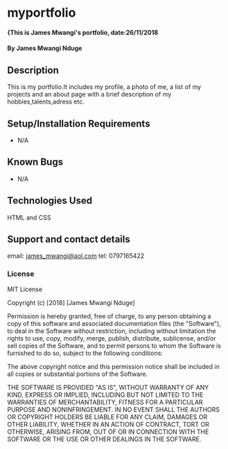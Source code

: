 # myportfolio
#### {This is James Mwangi's portfolio, date:26/11/2018
#### By **James Mwangi Nduge**
## Description
This is my portfolio.It includes my profile, a photo of me, a list of my projects and an about page with a brief description of my hobbies,talents,adress etc.
## Setup/Installation Requirements
* N/A
## Known Bugs
* N/A
## Technologies Used
HTML and CSS
## Support and contact details
email: james_mwangi@aol.com
tel: 0797165422
### License
MIT License

Copyright (c) [2018] [James Mwangi Nduge]

Permission is hereby granted, free of charge, to any person obtaining a copy
of this software and associated documentation files (the "Software"), to deal
in the Software without restriction, including without limitation the rights
to use, copy, modify, merge, publish, distribute, sublicense, and/or sell
copies of the Software, and to permit persons to whom the Software is
furnished to do so, subject to the following conditions:

The above copyright notice and this permission notice shall be included in all
copies or substantial portions of the Software.

THE SOFTWARE IS PROVIDED "AS IS", WITHOUT WARRANTY OF ANY KIND, EXPRESS OR
IMPLIED, INCLUDING BUT NOT LIMITED TO THE WARRANTIES OF MERCHANTABILITY,
FITNESS FOR A PARTICULAR PURPOSE AND NONINFRINGEMENT. IN NO EVENT SHALL THE
AUTHORS OR COPYRIGHT HOLDERS BE LIABLE FOR ANY CLAIM, DAMAGES OR OTHER
LIABILITY, WHETHER IN AN ACTION OF CONTRACT, TORT OR OTHERWISE, ARISING FROM,
OUT OF OR IN CONNECTION WITH THE SOFTWARE OR THE USE OR OTHER DEALINGS IN THE
SOFTWARE.
